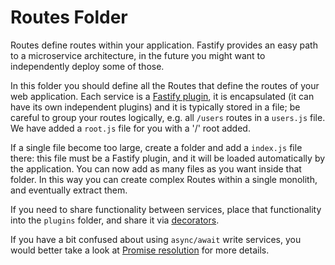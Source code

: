 # Routes Folder

Routes define routes within your application. Fastify provides an
easy path to a microservice architecture, in the future you might want
to independently deploy some of those.

In this folder you should define all the Routes that define the routes
of your web application.
Each service is a [Fastify
plugin](https://www.fastify.io/docs/latest/Plugins/), it is
encapsulated (it can have its own independent plugins) and it is
typically stored in a file; be careful to group your routes logically,
e.g. all `/users` routes in a `users.js` file. We have added
a `root.js` file for you with a '/' root added.

If a single file become too large, create a folder and add a `index.js` file there:
this file must be a Fastify plugin, and it will be loaded automatically
by the application. You can now add as many files as you want inside that folder.
In this way you can create complex Routes within a single monolith,
and eventually extract them.

If you need to share functionality between services, place that
functionality into the `plugins` folder, and share it via
[decorators](https://www.fastify.io/docs/latest/Decorators/).

If you have a bit confused about using `async/await` write services, you would better take a look at [Promise resolution](https://github.com/fastify/fastify/blob/master/docs/Routes.md#promise-resolution) for more details.
